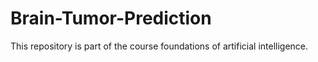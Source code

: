 # Brain-Tumor-Prediction
This repository is part of the course foundations of artificial intelligence.
